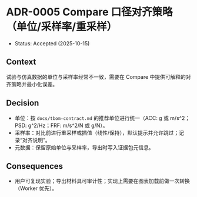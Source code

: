 # ADR-0005 Compare 口径对齐策略（单位/采样率/重采样）

- Status: Accepted (2025-10-15)

## Context
试验与仿真数据的单位与采样率经常不一致，需要在 Compare 中提供可解释的对齐策略并最小化误差。

## Decision
- 单位：按 `docs/tbom-contract.md` 的推荐单位进行统一（ACC: g 或 m/s^2；PSD: g^2/Hz；FRF: m/s^2/N 或 g/N）。
- 采样率：对比前进行重采样或插值（线性/保持），默认提示并允许跳过；记录“对齐说明”。
- 元数据：保留原始单位与采样率，导出时写入证据包元信息。

## Consequences
- 用户可复现实验；导出材料具可审计性；实现上需要在图表加载前做一次转换（Worker 优先）。
